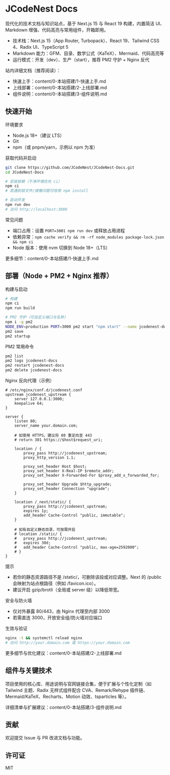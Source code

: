 # JCodeNest Docs

现代化的技术文档与知识站点，基于 Next.js 15 与 React 19 构建，内置简洁 UI、Markdown 增强、代码高亮与常用组件，开箱即用。

- 技术栈：Next.js 15（App Router, Turbopack）、React 19、Tailwind CSS 4、Radix UI、TypeScript 5
- Markdown 能力：GFM、目录、数学公式（KaTeX）、Mermaid、代码高亮等
- 运行模式：开发（dev）、生产（start），推荐 PM2 守护 + Nginx 反代

站内详细文档（推荐阅读）：
- 快速上手：content/0-本站搭建/1-快速上手.md
- 上线部署：content/0-本站搭建/2-上线部署.md
- 组件说明：content/0-本站搭建/3-组件说明.md

## 快速开始

环境要求
- Node.js 18+（建议 LTS）
- Git
- npm（或 pnpm/yarn，示例以 npm 为准）

获取代码并启动
```bash
git clone https://github.com/JCodeNest/JCodeNest-Docs.git
cd JCodeNest-Docs

# 安装依赖（干净环境优先 ci）
npm ci
# 若遇到锁文件/镜像问题可改用 npm install

# 启动开发
npm run dev
# 访问 http://localhost:3000
```

常见问题
- 端口占用：设置 `PORT=3001 npm run dev` 或释放占用进程
- 依赖异常：`npm cache verify && rm -rf node_modules package-lock.json && npm ci`
- Node 版本：使用 nvm 切换到 Node 18+（LTS）

更多细节：content/0-本站搭建/1-快速上手.md

## 部署（Node + PM2 + Nginx 推荐）

构建与启动
```bash
# 构建
npm ci
npm run build

# PM2 守护（可自定义端口与名称）
npm i -g pm2
NODE_ENV=production PORT=3000 pm2 start "npm start" --name jcodenest-docs
pm2 save
pm2 startup
```

PM2 常用命令
```bash
pm2 list
pm2 logs jcodenest-docs
pm2 restart jcodenest-docs
pm2 delete jcodenest-docs
```

Nginx 反向代理（示例）
```nginx
# /etc/nginx/conf.d/jcodenest.conf
upstream jcodenest_upstream {
    server 127.0.0.1:3000;
    keepalive 64;
}

server {
    listen 80;
    server_name your.domain.com;

    # 如使用 HTTPS，建议将 80 重定向至 443
    # return 301 https://$host$request_uri;

    location / {
        proxy_pass http://jcodenest_upstream;
        proxy_http_version 1.1;

        proxy_set_header Host $host;
        proxy_set_header X-Real-IP $remote_addr;
        proxy_set_header X-Forwarded-For $proxy_add_x_forwarded_for;

        proxy_set_header Upgrade $http_upgrade;
        proxy_set_header Connection "upgrade";
    }

    location /_next/static/ {
        proxy_pass http://jcodenest_upstream;
        expires 1y;
        add_header Cache-Control "public, immutable";
    }

    # 如有自定义静态目录，可按需开启
    # location /static/ {
    #   proxy_pass http://jcodenest_upstream;
    #   expires 30d;
    #   add_header Cache-Control "public, max-age=2592000";
    # }
}
```

提示
- 若你的静态资源路径不是 /static/，可删除该段或对应调整。Next 的 /public 会映射为站点根路径（例如 /favicon.ico）。
- 建议开启 gzip/brotli（全局或 server 级）以降低带宽。

安全与防火墙
- 仅对外暴露 80/443，由 Nginx 代理至内部 3000
- 若需直连 3000，开放安全组/防火墙对应端口

生效与验证
```bash
nginx -t && systemctl reload nginx
# 访问 http://your.domain.com 或 https://your.domain.com
```

更多细节与优化建议：content/0-本站搭建/2-上线部署.md

## 组件与关键技术

项目使用的核心库、用途说明与官网链接合集，便于扩展与个性化定制（如 Tailwind 主题、Radix 无样式组件配合 CVA、Remark/Rehype 插件链、Mermaid/KaTeX、Recharts、Motion 动效、tsparticles 等）。

详细清单与扩展建议：content/0-本站搭建/3-组件说明.md

## 贡献

欢迎提交 Issue 与 PR 改进文档与功能。

## 许可证

MIT